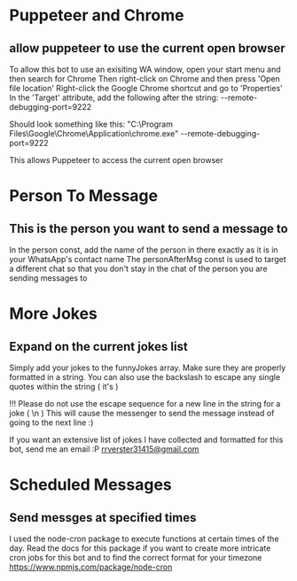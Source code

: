 # Puppeteer and Chrome
## allow puppeteer to use the current open browser
To allow this bot to use an exisiting WA window, open your start menu and then search for Chrome
Then right-click on Chrome and then press 'Open file location'
Right-click the Google Chrome shortcut and go to 'Properties'
In the 'Target' attribute, add the following after the string:
--remote-debugging-port=9222

Should look something like this: 
"C:\Program Files\Google\Chrome\Application\chrome.exe" --remote-debugging-port=9222

This allows Puppeteer to access the current open browser

# Person To Message
## This is the person you want to send a message to

In the person const, add the name of the person in there exactly as it is in your WhatsApp's contact name
The personAfterMsg const is used to target a different chat so that you don't stay in the chat of the person you are sending messages to

# More Jokes
## Expand on the current jokes list

Simply add your jokes to the funnyJokes array. Make sure they are properly formatted in a string. You can also use the backslash to escape any single quotes within the string ( it\'s )

!!!
Please do not use the escape sequence for a new line in the string for a joke ( \n )
This will cause the messenger to send the message instead of going to the next line :)

If you want an extensive list of jokes I have collected and formatted for this bot, send me an email :P
rrverster31415@gmail.com

# Scheduled Messages
## Send messges at specified times

I used the node-cron package to execute functions at certain times of the day.
Read the docs for this package if you want to create more intricate cron jobs for this bot and to find the correct format for your timezone
https://www.npmjs.com/package/node-cron